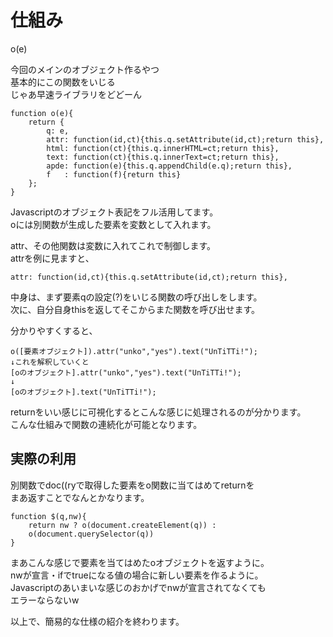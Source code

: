# 仕組み

o(e)

今回のメインのオブジェクト作るやつ  
基本的にこの関数をいじる  
じゃあ早速ライブラリをどどーん
```
function o(e){
    return {
        q: e,
        attr: function(id,ct){this.q.setAttribute(id,ct);return this},
        html: function(ct){this.q.innerHTML=ct;return this},
        text: function(ct){this.q.innerText=ct;return this},
        apde: function(e){this.q.appendChild(e.q);return this},
        f   : function(f){return this}
    };
}
```
Javascriptのオブジェクト表記をフル活用してます。  
oには別関数が生成した要素を変数として入れます。

attr、その他関数は変数に入れてこれで制御します。  
attrを例に見ますと、
```
attr: function(id,ct){this.q.setAttribute(id,ct);return this},
```
中身は、まず要素qの設定(?)をいじる関数の呼び出しをします。  
次に、自分自身thisを返してそこからまた関数を呼び出せます。

分かりやすくすると、
```
o([要素オブジェクト]).attr("unko","yes").text("UnTiTTi!");
↓これを解釈していくと
[oのオブジェクト].attr("unko","yes").text("UnTiTTi!");
↓
[oのオブジェクト].text("UnTiTTi!");
```
returnをいい感じに可視化するとこんな感じに処理されるのが分かります。  
こんな仕組みで関数の連続化が可能となります。

## 実際の利用

別関数でdoc((ryで取得した要素をo関数に当てはめてreturnを  
まあ返すことでなんとかなります。
```
function $(q,nw){
    return nw ? o(document.createElement(q)) :
    o(document.querySelector(q))
}
```
まあこんな感じで要素を当てはめたoオブジェクトを返すように。  
nwが宣言・ifでtrueになる値の場合に新しい要素を作るように。  
Javascriptのあいまいな感じのおかげでnwが宣言されてなくても  
エラーならないw

以上で、簡易的な仕様の紹介を終わります。